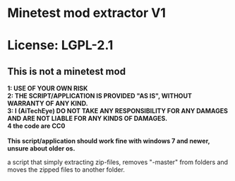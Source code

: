 # Minetest mod extractor V1<br>

# License: LGPL-2.1

## This is not a minetest mod<br>
**1: USE OF YOUR OWN RISK**<br>
**2: THE SCRIPT/APPLICATION IS PROVIDED "AS IS", WITHOUT WARRANTY OF ANY KIND.**<br>
**3: I (AiTechEye) DO NOT TAKE ANY RESPONSIBILITY FOR ANY DAMAGES AND ARE NOT LIABLE FOR ANY KINDS OF DAMAGES.**<br>
**4 the code are CC0**<br>
<br>
**This script/application should work fine with windows 7 and newer, unsure about older os.**<br>

a script that simply extracting zip-files, removes "-master" from folders and moves the zipped files to another folder.
